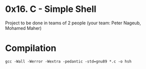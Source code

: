 # 0x16. C - Simple Shell

Project to be done in teams of 2 people (your team: Peter Nageub, Mohamed Maher)

# Compilation

`gcc -Wall -Werror -Wextra -pedantic -std=gnu89 *.c -o hsh`
